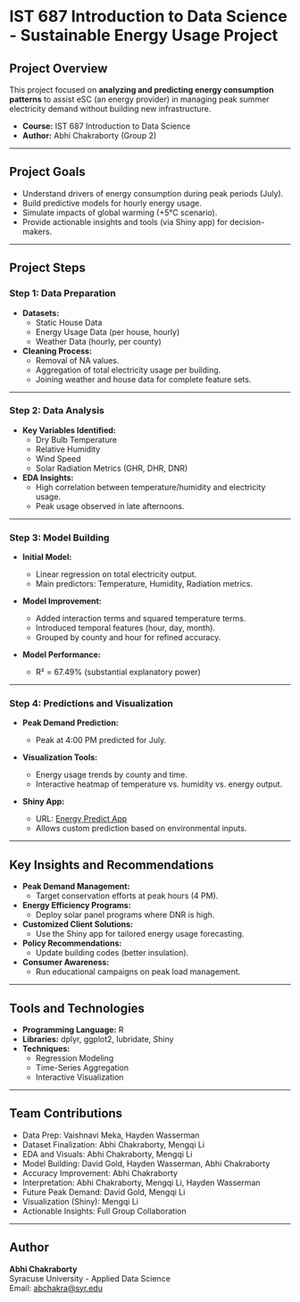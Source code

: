 # IST 687 Introduction to Data Science - Sustainable Energy Usage Project

## Project Overview
This project focused on **analyzing and predicting energy consumption patterns** to assist eSC (an energy provider) in managing peak summer electricity demand without building new infrastructure.

- **Course:** IST 687 Introduction to Data Science
- **Author:** Abhi Chakraborty (Group 2)

---

## Project Goals
- Understand drivers of energy consumption during peak periods (July).
- Build predictive models for hourly energy usage.
- Simulate impacts of global warming (+5°C scenario).
- Provide actionable insights and tools (via Shiny app) for decision-makers.

---

## Project Steps

### Step 1: Data Preparation
- **Datasets:**
  - Static House Data
  - Energy Usage Data (per house, hourly)
  - Weather Data (hourly, per county)
- **Cleaning Process:**
  - Removal of NA values.
  - Aggregation of total electricity usage per building.
  - Joining weather and house data for complete feature sets.

---

### Step 2: Data Analysis
- **Key Variables Identified:**
  - Dry Bulb Temperature
  - Relative Humidity
  - Wind Speed
  - Solar Radiation Metrics (GHR, DHR, DNR)
- **EDA Insights:**
  - High correlation between temperature/humidity and electricity usage.
  - Peak usage observed in late afternoons.

---

### Step 3: Model Building
- **Initial Model:**
  - Linear regression on total electricity output.
  - Main predictors: Temperature, Humidity, Radiation metrics.
- **Model Improvement:**
  - Added interaction terms and squared temperature terms.
  - Introduced temporal features (hour, day, month).
  - Grouped by county and hour for refined accuracy.

- **Model Performance:**
  - R² = 67.49% (substantial explanatory power)

---

### Step 4: Predictions and Visualization
- **Peak Demand Prediction:**
  - Peak at 4:00 PM predicted for July.
- **Visualization Tools:**
  - Energy usage trends by county and time.
  - Interactive heatmap of temperature vs. humidity vs. energy output.

- **Shiny App:**
  - URL: [Energy Predict App](https://lmqz952567.shinyapps.io/energypredict/)
  - Allows custom prediction based on environmental inputs.

---

## Key Insights and Recommendations
- **Peak Demand Management:**
  - Target conservation efforts at peak hours (4 PM).
- **Energy Efficiency Programs:**
  - Deploy solar panel programs where DNR is high.
- **Customized Client Solutions:**
  - Use the Shiny app for tailored energy usage forecasting.
- **Policy Recommendations:**
  - Update building codes (better insulation).
- **Consumer Awareness:**
  - Run educational campaigns on peak load management.

---

## Tools and Technologies
- **Programming Language:** R
- **Libraries:** dplyr, ggplot2, lubridate, Shiny
- **Techniques:**
  - Regression Modeling
  - Time-Series Aggregation
  - Interactive Visualization

---

## Team Contributions
- Data Prep: Vaishnavi Meka, Hayden Wasserman
- Dataset Finalization: Abhi Chakraborty, Mengqi Li
- EDA and Visuals: Abhi Chakraborty, Mengqi Li
- Model Building: David Gold, Hayden Wasserman, Abhi Chakraborty
- Accuracy Improvement: Abhi Chakraborty
- Interpretation: Abhi Chakraborty, Mengqi Li, Hayden Wasserman
- Future Peak Demand: David Gold, Mengqi Li
- Visualization (Shiny): Mengqi Li
- Actionable Insights: Full Group Collaboration

---

## Author
**Abhi Chakraborty**  
Syracuse University - Applied Data Science  
Email: abchakra@syr.edu

